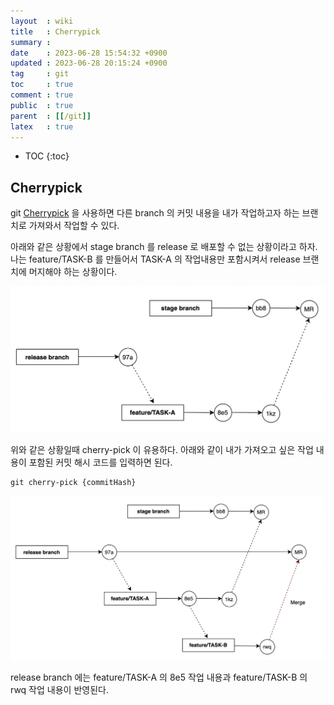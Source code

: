```yaml
---
layout  : wiki
title   : Cherrypick
summary : 
date    : 2023-06-28 15:54:32 +0900
updated : 2023-06-28 20:15:24 +0900
tag     : git
toc     : true
comment : true
public  : true
parent  : [[/git]]
latex   : true
---
```

* TOC
{:toc}

## Cherrypick

git [Cherrypick](https://git-scm.com/docs/git-cherry-pick) 을 사용하면 다른 branch 의 커밋 내용을 내가 작업하고자 하는 브랜치로 가져와서 작업할 수 있다.

아래와 같은 상황에서 stage branch 를 release 로 배포할 수 없는 상황이라고 하자. 나는 feature/TASK-B 를 만들어서 TASK-A 의 작업내용만 포함시켜서 release 브랜치에 머지해야 하는 상황이다.

![](/resource/wiki/git-cherrypick/cherrypick1.png)

위와 같은 상황일때 cherry-pick 이 유용하다. 아래와 같이 내가 가져오고 싶은 작업 내용이 포함된 커밋 해시 코드를 입력하면 된다.

```
git cherry-pick {commitHash}
```

![](/resource/wiki/git-cherrypick/cherrypick2.png)

release branch 에는 feature/TASK-A 의 8e5 작업 내용과 feature/TASK-B 의 rwq 작업 내용이 반영된다.